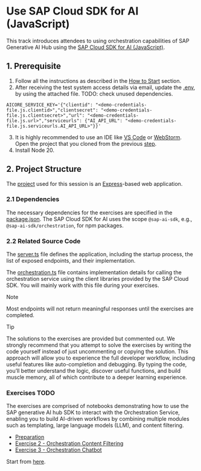 # Use SAP Cloud SDK for AI (JavaScript)

This track introduces attendees to using orchestration capabilities of SAP Generative AI Hub using the [SAP Cloud SDK for AI (JavaScript)](https://github.com/SAP/ai-sdk-js).

## 1. Prerequisite

1. Follow all the instructions as described in the [How to Start](../../README.md#how-to-start) section.
2. After receiving the test system access details via email, update the [.env](app/.env), by using the attached file.
TODO: check unused dependencies.
```
AICORE_SERVICE_KEY='{"clientid": "<demo-credentials-file.js.clientid>","clientsecret": "<demo-credentials-file.js.clientsecret>","url": "<demo-credentials-file.js.url>","serviceurls": {"AI_API_URL": "<demo-credentials-file.js.serviceurls.AI_API_URL>"}}'
```
3. It is highly recommended to use an IDE like [VS Code](https://code.visualstudio.com) or [WebStorm](https://www.jetbrains.com/webstorm/).
Open the project that you cloned from the previous [step](../../README.md#how-to-start).
4. Install Node 20.

## 2. Project Structure
The [project](app) used for this session is an [Express](https://www.npmjs.com/package/express)-based web application.

### 2.1 Dependencies
The necessary dependencies for the exercises are specified in the [package.json](app/package.json). 
The SAP Cloud SDK for AI uses the scope `@sap-ai-sdk`, e.g., `@sap-ai-sdk/orchestration`, for npm packages.

### 2.2 Related Source Code
The [server.ts](app/src/server.ts) file defines the application, including the startup process, the list of exposed endpoints, and their implementation.

The [orchestration.ts](app/src/orchestration.ts) file contains implementation details for calling the orchestration service using the client libraries provided by the SAP Cloud SDK.
You will mainly work with this file during your exercises.

> [!NOTE]
> Most endpoints will not return meaningful responses until the exercises are completed.

> [!TIP]
> The solutions to the exercises are provided but commented out. 
> We strongly recommend that you attempt to solve the exercises by writing the code yourself instead of just uncommenting or copying the solution. 
> This approach will allow you to experience the full developer workflow, including useful features like auto-completion and debugging. 
> By typing the code, you’ll better understand the logic, discover useful functions, and build muscle memory, all of which contribute to a deeper learning experience.

### Exercises TODO

The exercises are comprised of notebooks demonstrating how to use the SAP generative AI hub SDK to interact with the Orchestration Service, enabling you to build AI-driven workflows by combining multiple modules such as templating, large language models (LLM), and content filtering.

- [Preparation](ex0/README.md)
- [Exercise 2 - Orchestration Content Filtering](./ex2.ipynb)
- [Exercise 3 - Orchestration Chatbot](./ex3.ipynb)

Start from [here](./ex0/README.md).

